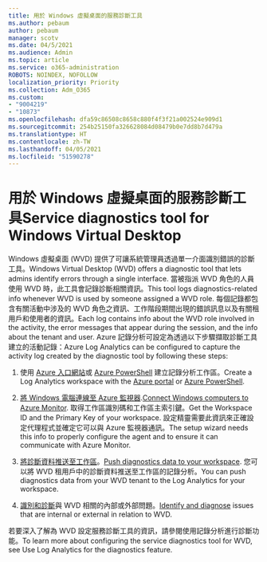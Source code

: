 ```yaml
---
title: 用於 Windows 虛擬桌面的服務診斷工具
ms.author: pebaum
author: pebaum
manager: scotv
ms.date: 04/5/2021
ms.audience: Admin
ms.topic: article
ms.service: o365-administration
ROBOTS: NOINDEX, NOFOLLOW
localization_priority: Priority
ms.collection: Adm_O365
ms.custom:
- "9004219"
- "10873"
ms.openlocfilehash: dfa59c86508c8658c880f4f3f21a002524e909d1
ms.sourcegitcommit: 254b25150fa326628084d08479b0e7dd8b7d479a
ms.translationtype: HT
ms.contentlocale: zh-TW
ms.lasthandoff: 04/05/2021
ms.locfileid: "51590278"
---
```

# <a name="service-diagnostics-tool-for-windows-virtual-desktop"></a><span data-ttu-id="1deb2-102">用於 Windows 虛擬桌面的服務診斷工具</span><span class="sxs-lookup"><span data-stu-id="1deb2-102">Service diagnostics tool for Windows Virtual Desktop</span></span>

<span data-ttu-id="1deb2-103">Windows 虛擬桌面 (WVD) 提供了可讓系統管理員透過單一介面識別錯誤的診斷工具。</span><span class="sxs-lookup"><span data-stu-id="1deb2-103">Windows Virtual Desktop (WVD) offers a diagnostic tool that lets admins identify errors through a single interface.</span></span> <span data-ttu-id="1deb2-104">當被指派 WVD 角色的人員使用 WVD 時，此工具會記錄診斷相關資訊。</span><span class="sxs-lookup"><span data-stu-id="1deb2-104">This tool logs diagnostics-related info whenever WVD is used by someone assigned a WVD role.</span></span> <span data-ttu-id="1deb2-105">每個記錄都包含有關活動中涉及的 WVD 角色之資訊、工作階段期間出現的錯誤訊息以及有關租用戶和使用者的資訊。</span><span class="sxs-lookup"><span data-stu-id="1deb2-105">Each log contains info about the WVD role involved in the activity, the error messages that appear during the session, and the info about the tenant and user.</span></span> <span data-ttu-id="1deb2-106">Azure 記錄分析可設定為透過以下步驟擷取診斷工具建立的活動記錄：</span><span class="sxs-lookup"><span data-stu-id="1deb2-106">Azure Log Analytics can be configured to capture the activity log created by the diagnostic tool by following these steps:</span></span>

1. <span data-ttu-id="1deb2-107">使用 [Azure 入口網站](https://go.microsoft.com/fwlink/?linkid=2129500)或 [Azure PowerShell](https://go.microsoft.com/fwlink/?linkid=2129501) 建立記錄分析工作區。</span><span class="sxs-lookup"><span data-stu-id="1deb2-107">Create a Log Analytics workspace with the [Azure portal](https://go.microsoft.com/fwlink/?linkid=2129500) or [Azure PowerShell](https://go.microsoft.com/fwlink/?linkid=2129501).</span></span>

1. <span data-ttu-id="1deb2-108">[將 Windows 電腦連線至 Azure 監視器](https://go.microsoft.com/fwlink/?linkid=2129913).</span><span class="sxs-lookup"><span data-stu-id="1deb2-108">[Connect Windows computers to Azure Monitor](https://go.microsoft.com/fwlink/?linkid=2129913).</span></span> <span data-ttu-id="1deb2-109">取得工作區識別碼和工作區主索引鍵。</span><span class="sxs-lookup"><span data-stu-id="1deb2-109">Get the Workspace ID and the Primary Key of your workspace.</span></span> <span data-ttu-id="1deb2-110">設定精靈需要此資訊來正確設定代理程式並確定它可以與 Azure 監視器通訊。</span><span class="sxs-lookup"><span data-stu-id="1deb2-110">The setup wizard needs this info to properly configure the agent and to ensure it can communicate with Azure Monitor.</span></span>

1. <span data-ttu-id="1deb2-111">[將診斷資料推送至工作區](https://go.microsoft.com/fwlink/?linkid=2128284)。</span><span class="sxs-lookup"><span data-stu-id="1deb2-111">[Push diagnostics data to your workspace](https://go.microsoft.com/fwlink/?linkid=2128284).</span></span> <span data-ttu-id="1deb2-112">您可以將 WVD 租用戶中的診斷資料推送至工作區的記錄分析。</span><span class="sxs-lookup"><span data-stu-id="1deb2-112">You can push diagnostics data from your WVD tenant to the Log Analytics for your workspace.</span></span>

1. <span data-ttu-id="1deb2-113">[識別和診斷](https://docs.microsoft.com/azure/virtual-desktop/diagnostics-role-service#diagnose-issues-with-powershell)與 WVD 相關的內部或外部問題。</span><span class="sxs-lookup"><span data-stu-id="1deb2-113">[Identify and diagnose](https://docs.microsoft.com/azure/virtual-desktop/diagnostics-role-service#diagnose-issues-with-powershell) issues that are internal or external in relation to WVD.</span></span>

<span data-ttu-id="1deb2-114">若要深入了解為 WVD 設定服務診斷工具的資訊，請參閱使用記錄分析進行診斷功能。</span><span class="sxs-lookup"><span data-stu-id="1deb2-114">To learn more about configuring the service diagnostics tool for WVD, see Use Log Analytics for the diagnostics feature.</span></span>